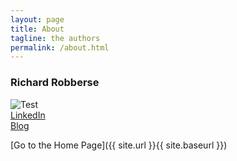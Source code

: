 ```yaml
---
layout: page
title: About
tagline: the authors
permalink: /about.html
---
```


### Richard Robberse
![Test]({{site.url}}/_images/AzureDevOps.jpg) <br>
[LinkedIn](https://www.linkedin.com/in/richard-robberse/) <br>
[Blog](https://robberse-it-services.nl/blog)


[Go to the Home Page]({{ site.url }}{{ site.baseurl }})
